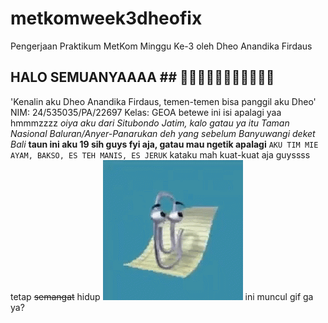 # metkomweek3dheofix
Pengerjaan Praktikum MetKom Minggu Ke-3 oleh Dheo Anandika Firdaus
## HALO SEMUANYAAAA ## 👋👋🏻👋🏼👋🏽👋🏾👋🏿
'Kenalin aku Dheo Anandika Firdaus, temen-temen bisa panggil aku Dheo'
NIM: 24/535035/PA/22697
Kelas: GEOA
betewe ini isi apalagi yaa hmmmzzzz 
*oiya aku dari Situbondo Jatim, kalo gatau ya itu Taman Nasional Baluran/Anyer-Panarukan deh yang sebelum Banyuwangi deket Bali*
**taun ini aku 19 sih guys fyi aja, gatau mau ngetik apalagi**
`AKU TIM MIE AYAM, BAKSO, ES TEH MANIS, ES JERUK`
kataku mah kuat-kuat aja guyssss tetap ~~semangat~~ hidup
![alt text](image.png)
ini muncul gif ga ya?